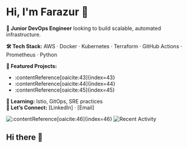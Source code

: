 # Hi, I'm Farazur 👋

**🔧 Junior DevOps Engineer** looking to build scalable, automated infrastructure.

**🛠 Tech Stack:** AWS · Docker · Kubernetes · Terraform · GitHub Actions · Prometheus · Python

**🔭 Featured Projects:**
- :contentReference[oaicite:43]{index=43}
- :contentReference[oaicite:44]{index=44}
- :contentReference[oaicite:45]{index=45}

**🌱 Learning:** Istio, GitOps, SRE practices  
**🤝 Let’s Connect:** [LinkedIn] · [Email]

![:contentReference[oaicite:46]{index=46}](link-to-github-readme-stats)
![Recent Activity](link-to-activity-card)
## Hi there 👋

<!--
**farazmba/farazmba** is a ✨ _special_ ✨ repository because its `README.md` (this file) appears on your GitHub profile.

Here are some ideas to get you started:

- 🔭 I’m currently working on ...
- 🌱 I’m currently learning ...
- 👯 I’m looking to collaborate on ...
- 🤔 I’m looking for help with ...
- 💬 Ask me about ...
- 📫 How to reach me: ...
- 😄 Pronouns: ...
- ⚡ Fun fact: ...
-->
